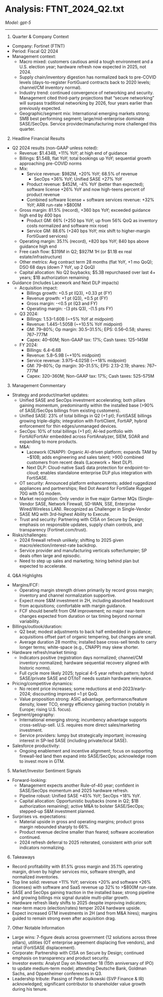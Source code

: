 # Analysis: FTNT_2024_Q2.txt

*Model: gpt-5*

---

1) Quarter & Company Context
- Company: Fortinet (FTNT)
- Period: Fiscal Q2 2024
- Management context:
  - Macro mixed: customers cautious amid a tough environment and a U.S. election year; hardware refresh now expected in 2025, not 2024.
  - Supply chain/inventory digestion has normalized back to pre-COVID levels (days-to-register FortiGuard contracts back to 2020 levels; channel/CM inventory normal).
  - Industry trend: continued convergence of networking and security. Management cited third-party projections that “secure networking” will surpass traditional networking by 2026, four years earlier than previously expected.
  - Geographic/segment mix: International emerging markets strong; SMB best performing segment; large/mid-enterprise dominate SASE/SecOps. Service provider/manufacturing more challenged this quarter.

2) Headline Financial Results
- Q2 2024 results (non-GAAP unless noted):
  - Revenue: $1.434B, +11% YoY; at high end of guidance
  - Billings: $1.54B, flat YoY; total bookings up YoY; sequential growth approaching pre-COVID norms
  - Mix:
    - Service revenue: $982M, +20% YoY; 68.5% of revenue
      - SecOps +36% YoY; Unified SASE +27% YoY
    - Product revenue: $452M, -4% YoY (better than expected); software license +26% YoY and now high-teens percent of product revenue
    - Combined software license + software services revenue: +32% YoY; ARR run-rate >$800M
  - Gross margin: 81.5% (record), +360 bps YoY; exceeded guidance high end by 400 bps
    - Product GM: 66% (+250 bps YoY; up from 56% QoQ as inventory costs normalized and software mix rose)
    - Service GM: 88.6% (+240 bps YoY; mix shift to higher-margin FortiGuard services)
  - Operating margin: 35.1% (record), +820 bps YoY; 840 bps above guidance high end
  - Free cash flow: $319M in Q2; $927M 1H (or $1.1B ex real estate/infrastructure)
  - Other metrics: Avg contract term 28 months (flat YoY, +1 mo QoQ); DSO 68 days (down 7 YoY, up 2 QoQ)
  - Capital allocation: No Q2 buybacks; $5.3B repurchased over last 4+ years; $1B authorization remaining
- Guidance (includes Lacework and Next DLP impacts)
  - Acquisition impact:
    - Billings growth: +0.5 pt (Q3), +0.33 pt (FY)
    - Revenue growth: +1 pt (Q3), +0.5 pt (FY)
    - Gross margin: -<0.5 pt (Q3 and FY)
    - Operating margin: -(3 pts Q3), -(1.5 pts FY)
  - Q3 2024:
    - Billings: $1.53–$1.60B (~+5% YoY at midpoint)
    - Revenue: $1.445–$1.505B (~+10.5% YoY midpoint)
    - GM: 79–80%; Op margin: 30.5–31.5%; EPS: $0.56–$0.58; shares: 767–777M
    - Capex: $40–$60M; Non-GAAP tax: 17%; Cash taxes: $125–$145M
  - FY 2024:
    - Billings: $6.4–$6.6B
    - Revenue: $5.8–$5.9B (~+10% midpoint)
    - Service revenue: $3.975–$4.025B (~+18% midpoint)
    - GM: 79–80%; Op margin: 30–31.5%; EPS: $2.13–$2.19; shares: 767–777M
    - Capex: $320–$360M; Non-GAAP tax: 17%; Cash taxes: $525–$575M

3) Management Commentary
- Strategy and product/market updates:
  - Unified SASE and SecOps investment accelerating; both pillars gaining momentum, predominantly within the installed base (>90% of SASE/SecOps billings from existing customers).
  - Unified SASE: 23% of total billings in Q2 (+1 pt); FortiSASE billings growing triple-digits; integration with FortiClient, FortiAP, hybrid enforcement for thin edges/unmanaged devices.
  - SecOps: 10% of total billings (+1 pt); AI-led portfolio with FortiAI/FortiAir embedded across FortiAnalyzer, SIEM, SOAR and expanding to more products.
  - M&A:
    - Lacework (CNAPP): Organic AI-driven platform; expands TAM by ~$10B; adds engineering and sales talent; >900 combined customers from recent deals (Lacework + Next DLP).
    - Next DLP: Cloud-native SaaS data protection for endpoint-to-cloud; enables standalone enterprise DLP plus integration with FortiSASE.
  - OT security: Announced platform enhancements; added ruggedized appliances and partnerships; Red Dot Award for FortiGate Rugged 70G with 5G modem.
  - Market recognition: Only vendor in five major Gartner MQs (Single-Vendor SASE, Network Firewall, SD-WAN, SSE, Enterprise Wired/Wireless LAN). Recognized as Challenger in Single-Vendor SASE MQ with 3rd-highest Ability to Execute.
  - Trust and security: Partnering with CISA on Secure by Design; emphasis on responsible updates, supply chain controls, and transparency (Fortinet.com/trust).
- Risks/challenges:
  - 2024 firewall refresh unlikely; shifting to 2025 given macro/election/interest-rate backdrop.
  - Service provider and manufacturing verticals softer/lumpier; SP deals often large and episodic.
  - Need to step up sales and marketing; hiring behind plan but expected to accelerate.

4) Q&A Highlights
- Margins/FCF:
  - Operating margin strength driven primarily by record gross margin; inventory and channel normalization supportive.
  - Expect more S&M investment in 2H, including absorbed headcount from acquisitions; comfortable with margin guidance.
  - FCF should benefit from OM improvement; no major near-term changes expected from duration or tax timing beyond normal variability.
- Billings/outlook/duration:
  - Q2 beat; modest adjustments to back half embedded in guidance; acquisitions offset part of organic tempering, but changes are small.
  - Average duration 28 months; installed base cross-sell tends to carry longer terms; white-space (e.g., CNAPP) may skew shorter.
- Hardware refresh/market timing:
  - Indicators positive (registration days normalized; channel/CM inventory normalized; hardware sequential recovery aligned with historic norms).
  - Full cycle more likely 2025; typical 4–5 year refresh pattern; hybrid SASE/private SASE and OT/IoT needs sustain hardware relevance.
- Pricing/competitive dynamics:
  - No recent price increases; some reductions at end-2023/early-2024; discounting improved ~1 pt QoQ.
  - Value proposition strong: ASIC advantage, performance/feature density, lower TCO, energy efficiency gaining traction (notably in Europe; rising U.S. focus).
- Segment/geography:
  - International emerging strong; incumbency advantage supports cross-sell/up-sell. U.S. requires more direct sales/marketing investment.
  - Service providers: lumpy but strategically important; increasing interest in SP-led SASE (including private/local SASE).
- Salesforce productivity:
  - Ongoing enablement and incentive alignment; focus on supporting firewall-led land then expand into SASE/SecOps; acknowledge room to invest more in GTM.

5) Market/Investor Sentiment Signals
- Forward-looking:
  - Management expects another Rule-of-40 year; confident in SASE/SecOps momentum and 2025 hardware refresh.
  - Pipeline robust: Unified SASE +45% YoY; SecOps +18% YoY.
  - Capital allocation: Opportunistic buybacks (none in Q2; $1B authorization remaining); active M&A to bolster SASE/SecOps; stepped-up S&M investment planned.
- Surprises vs. expectations:
  - Material upside in gross and operating margins; product gross margin rebounded sharply to 66%.
  - Product revenue decline smaller than feared; software acceleration continued.
  - 2024 refresh deferral to 2025 reiterated, consistent with prior soft indicators normalizing.

6) Takeaways
- Record profitability with 81.5% gross margin and 35.1% operating margin, driven by higher services mix, software strength, and normalized inventories.
- Top line solid: revenue +11% YoY; services +20% and software +26% (licenses) with software and SaaS revenue up 32% to >$800M run-rate.
- SASE and SecOps gaining traction in the installed base; strong pipeline and growing billings mix signal durable multi-pillar growth.
- Hardware refresh likely shifts to 2025 despite improving indicators; near-term macro (election/rates) temper 2024 hardware upside.
- Expect increased GTM investments in 2H (and from M&A hires); margins guided to remain strong even after acquisition drag.

7) Other Notable Information
- Large wins: 7-figure deals across government (12 solutions across three pillars), utilities (OT enterprise agreement displacing five vendors), and retail (FortiSASE displacement).
- Corporate: Partnership with CISA on Secure by Design; continued emphasis on transparency and product security.
- Investor events: Analyst Day on November 18 (15th anniversary of IPO) to update medium-term model; attending Deutsche Bank, Goldman Sachs, and Oppenheimer conferences in Q3.
- Leadership tribute: Passing of Peter Sulkowski (SVP Finance & IR) acknowledged; significant contributor to shareholder value growth during his tenure.